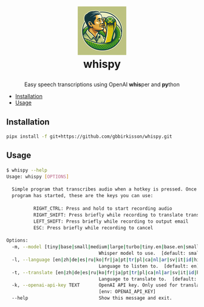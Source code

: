 <h1>
  <p align="center">
    <a href="https://github.com/gbbirkisson/whispy">
      <img src="logo.png" alt="Logo" height="128">
    </a>
    <br>whispy
  </p>
</h1>

<p align="center">
  Easy speech transcriptions using OpenAI <b>whis</b>per and <b>py</b>thon
</p>

<!-- vim-markdown-toc GFM -->

* [Installation](#installation)
* [Usage](#usage)

<!-- vim-markdown-toc -->

## Installation

```bash
pipx install -f git+https://github.com/gbbirkisson/whispy.git
```

## Usage

```bash
$ whispy --help
Usage: whispy [OPTIONS]

  Simple program that transcribes audio when a hotkey is pressed. Once the
  program has started, these are the keys you can use:

          RIGHT_CTRL: Press and hold to start recording audio
          RIGHT_SHIFT: Press briefly while recording to translate transcript
          LEFT_SHIFT: Press briefly while recording to output email
          ESC: Press briefly while recording to cancel

Options:
  -m, --model [tiny|base|small|medium|large|turbo|tiny.en|base.en|small.en|medium.en]
                                  Whisper model to use.  [default: small]
  -l, --language [en|zh|de|es|ru|ko|fr|ja|pt|tr|pl|ca|nl|ar|sv|it|id|hi|fi|vi|he|uk|el|ms|cs|ro|da|hu|ta|no|th|ur|hr|bg|lt|la|mi|ml|cy|sk|te|fa|lv|bn|sr|az|sl|kn|et|mk|br|eu|is|hy|ne|mn|bs|kk|sq|sw|gl|mr|pa|si|km|sn|yo|so|af|oc|ka|be|tg|sd|gu|am|yi|lo|uz|fo|ht|ps|tk|nn|mt|sa|lb|my|bo|tl|mg|as|tt|haw|ln|ha|ba|jw|su|yue]
                                  Language to listen to.  [default: en]
  -t, --translate [en|zh|de|es|ru|ko|fr|ja|pt|tr|pl|ca|nl|ar|sv|it|id|hi|fi|vi|he|uk|el|ms|cs|ro|da|hu|ta|no|th|ur|hr|bg|lt|la|mi|ml|cy|sk|te|fa|lv|bn|sr|az|sl|kn|et|mk|br|eu|is|hy|ne|mn|bs|kk|sq|sw|gl|mr|pa|si|km|sn|yo|so|af|oc|ka|be|tg|sd|gu|am|yi|lo|uz|fo|ht|ps|tk|nn|mt|sa|lb|my|bo|tl|mg|as|tt|haw|ln|ha|ba|jw|su|yue]
                                  Language to translate to.  [default: no]
  -k, --openai-api-key TEXT       OpenAI API key. Only used for translations.
                                  [env: OPENAI_API_KEY]
  --help                          Show this message and exit.
```
